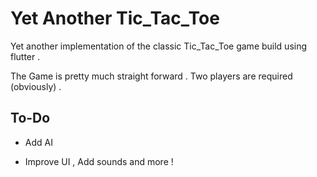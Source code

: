 
# Yet Another Tic_Tac_Toe

Yet another implementation of the classic Tic_Tac_Toe game build using flutter .

The Game is pretty much straight forward . Two players are required (obviously) .

## To-Do

- Add AI 

- Improve UI , Add sounds and more !

